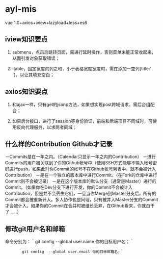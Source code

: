 # ayl-mis
vue 1.0+axios+iview+lazyload+less+es6

## iview知识要点
1. submenu，点击后跳转页面，需进行延时操作，否则菜单未能正常收起来，从而引发对象获取错误；

2. itable，固定宽度的列之和，小于表格宽度宽度时，需在添加一空列{title:' '}，以让其填充空白；

## axios知识要点
1. 和ajax一样，只有get的jsonp方法，如果想实现post跨域请求，需后台组配合；

2. 如果后台接口，进行了session等身份验证，前端和后端项目不同域时，可使用反向代理服务，以求两者同域；

## 什么样的Contribution Github才记录
－Commits是在一年之内。（Calendar只显示一年之内的Contribution）
－进行Commits的用户被关联到了你的Github帐号中（使用SSH方式能够不输入帐号密码进行push，如果此时你Commit的帐号不在Github帐号列表中，就不会被计入Contribution）
－是在一个独立的版本库中进行Commit。（在Fork的仓库中进行Commit则不会被记录）
－是在这个版本库的默认分支（通常是Master）进行的Commit。（如果你在Dev分支下进行开发，你的Commit不会被计入Contribution，但是并不会丢失它们，一旦当你Merge到Master分支后，所有的Commit都会被重新计入。多人协作也是同理，只有被并入Master分支的Commit才会被计入，如果你的Commit在合并时被组长丢弃，在Github看来，你就白干了……）

## 修改git用户名和邮箱
命令分别为：｀git config  --global user.name 你的目标用户名；｀

          ｀git config  --global user.email 你的目标邮箱名;｀